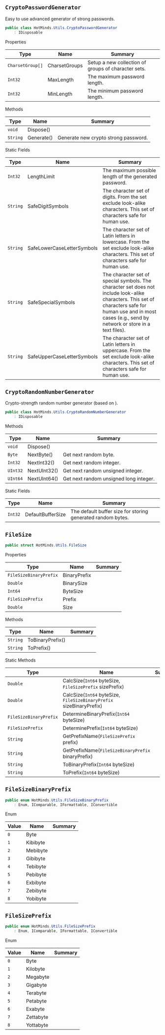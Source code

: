 ## `CryptoPasswordGenerator`

Easy to use advanced generator of strong passwords.
```csharp
public class HotMinds.Utils.CryptoPasswordGenerator
    : IDisposable

```

Properties

| Type | Name | Summary | 
| --- | --- | --- | 
| `CharsetGroup[]` | CharsetGroups | Setup a new collection of groups of character sets. | 
| `Int32` | MaxLength | The maximum password length. | 
| `Int32` | MinLength | The minimum password length. | 


Methods

| Type | Name | Summary | 
| --- | --- | --- | 
| `void` | Dispose() |  | 
| `String` | Generate() | Generate new crypto strong password. | 


Static Fields

| Type | Name | Summary | 
| --- | --- | --- | 
| `Int32` | LengthLimit | The maximum possible length of the generated password. | 
| `String` | SafeDigitSymbols | The character set of digits. From the set exclude look-alike characters.  This set of characters safe for human use. | 
| `String` | SafeLowerCaseLetterSymbols | The character set of Latin letters in lowercase. From the set exclude look-alike characters.  This set of characters safe for human use. | 
| `String` | SafeSpecialSymbols | The character set of special symbols. The character set does not include look-alike characters.  This set of characters safe for human use and in most cases (e.g., send by network or store in a text files). | 
| `String` | SafeUpperCaseLetterSymbols | The character set of Latin letters in uppercase. From the set exclude look-alike characters.  This set of characters safe for human use. | 


## `CryptoRandomNumberGenerator`

Сrypto-strength random number generator (based on ).
```csharp
public class HotMinds.Utils.CryptoRandomNumberGenerator
    : IDisposable

```

Methods

| Type | Name | Summary | 
| --- | --- | --- | 
| `void` | Dispose() |  | 
| `Byte` | NextByte() | Get next random byte. | 
| `Int32` | NextInt32() | Get next random integer. | 
| `UInt32` | NextUInt32() | Get next random unsigned integer. | 
| `UInt64` | NextUInt64() | Get next random unsigned long integer. | 


Static Fields

| Type | Name | Summary | 
| --- | --- | --- | 
| `Int32` | DefaultBufferSize | The default buffer size for storing generated random bytes. | 


## `FileSize`

```csharp
public struct HotMinds.Utils.FileSize

```

Properties

| Type | Name | Summary | 
| --- | --- | --- | 
| `FileSizeBinaryPrefix` | BinaryPrefix |  | 
| `Double` | BinarySize |  | 
| `Int64` | ByteSize |  | 
| `FileSizePrefix` | Prefix |  | 
| `Double` | Size |  | 


Methods

| Type | Name | Summary | 
| --- | --- | --- | 
| `String` | ToBinaryPrefix() |  | 
| `String` | ToPrefix() |  | 


Static Methods

| Type | Name | Summary | 
| --- | --- | --- | 
| `Double` | CalcSize(`Int64` byteSize, `FileSizePrefix` sizePrefix) |  | 
| `Double` | CalcSize(`Int64` byteSize, `FileSizeBinaryPrefix` sizeBinaryPrefix) |  | 
| `FileSizeBinaryPrefix` | DetermineBinaryPrefix(`Int64` byteSize) |  | 
| `FileSizePrefix` | DeterminePrefix(`Int64` byteSize) |  | 
| `String` | GetPrefixName(`FileSizePrefix` prefix) |  | 
| `String` | GetPrefixName(`FileSizeBinaryPrefix` binaryPrefix) |  | 
| `String` | ToBinaryPrefix(`Int64` byteSize) |  | 
| `String` | ToPrefix(`Int64` byteSize) |  | 


## `FileSizeBinaryPrefix`

```csharp
public enum HotMinds.Utils.FileSizeBinaryPrefix
    : Enum, IComparable, IFormattable, IConvertible

```

Enum

| Value | Name | Summary | 
| --- | --- | --- | 
| `0` | Byte |  | 
| `1` | Kibibyte |  | 
| `2` | Mebibyte |  | 
| `3` | Gibibyte |  | 
| `4` | Tebibyte |  | 
| `5` | Pebibyte |  | 
| `6` | Exbibyte |  | 
| `7` | Zebibyte |  | 
| `8` | Yobibyte |  | 


## `FileSizePrefix`

```csharp
public enum HotMinds.Utils.FileSizePrefix
    : Enum, IComparable, IFormattable, IConvertible

```

Enum

| Value | Name | Summary | 
| --- | --- | --- | 
| `0` | Byte |  | 
| `1` | Kilobyte |  | 
| `2` | Megabyte |  | 
| `3` | Gigabyte |  | 
| `4` | Terabyte |  | 
| `5` | Petabyte |  | 
| `6` | Exabyte |  | 
| `7` | Zettabyte |  | 
| `8` | Yottabyte |  | 


